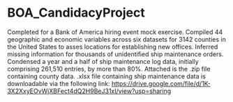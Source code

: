 # BOA_CandidacyProject
Completed for a Bank of America hiring event mock exercise. Compiled 44 geographic and economic variables across six datasets for 3142 counties in the United States to asses locations for establishing new offices. Inferred missing information for thousands of unidentified ship maintenance orders. Condensed a year and a half of ship maintenance log data, initially comprising 261,510 entries, by more than 80%. Attached is the .zip file containing county data. .xlsx file containing ship maintenance data is downloadable via the following link: https://drive.google.com/file/d/1K-3X2XxyEOvWjXBFect4dQ2H9BeJ31xI/view?usp=sharing
